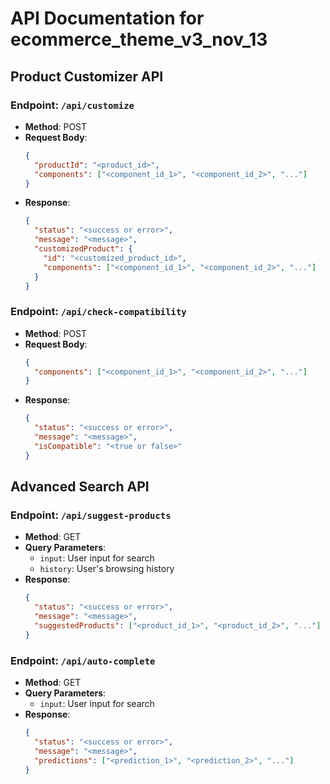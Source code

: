 # API Documentation for ecommerce_theme_v3_nov_13

## Product Customizer API

### Endpoint: `/api/customize`

- **Method**: POST
- **Request Body**:
  ```json
  {
    "productId": "<product_id>",
    "components": ["<component_id_1>", "<component_id_2>", "..."]
  }
  ```
- **Response**:
  ```json
  {
    "status": "<success or error>",
    "message": "<message>",
    "customizedProduct": {
      "id": "<customized_product_id>",
      "components": ["<component_id_1>", "<component_id_2>", "..."]
    }
  }
  ```

### Endpoint: `/api/check-compatibility`

- **Method**: POST
- **Request Body**:
  ```json
  {
    "components": ["<component_id_1>", "<component_id_2>", "..."]
  }
  ```
- **Response**:
  ```json
  {
    "status": "<success or error>",
    "message": "<message>",
    "isCompatible": "<true or false>"
  }
  ```

## Advanced Search API

### Endpoint: `/api/suggest-products`

- **Method**: GET
- **Query Parameters**:
  - `input`: User input for search
  - `history`: User's browsing history
- **Response**:
  ```json
  {
    "status": "<success or error>",
    "message": "<message>",
    "suggestedProducts": ["<product_id_1>", "<product_id_2>", "..."]
  }
  ```

### Endpoint: `/api/auto-complete`

- **Method**: GET
- **Query Parameters**:
  - `input`: User input for search
- **Response**:
  ```json
  {
    "status": "<success or error>",
    "message": "<message>",
    "predictions": ["<prediction_1>", "<prediction_2>", "..."]
  }
  ```